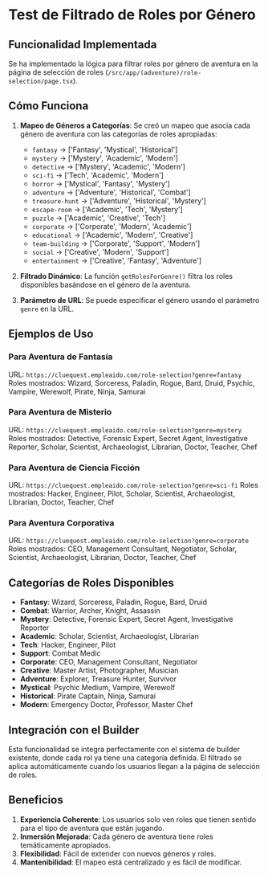 # Test de Filtrado de Roles por Género

## Funcionalidad Implementada

Se ha implementado la lógica para filtrar roles por género de aventura en la página de selección de roles (`/src/app/(adventure)/role-selection/page.tsx`).

## Cómo Funciona

1. **Mapeo de Géneros a Categorías**: Se creó un mapeo que asocia cada género de aventura con las categorías de roles apropiadas:
   - `fantasy` → ['Fantasy', 'Mystical', 'Historical']
   - `mystery` → ['Mystery', 'Academic', 'Modern']
   - `detective` → ['Mystery', 'Academic', 'Modern']
   - `sci-fi` → ['Tech', 'Academic', 'Modern']
   - `horror` → ['Mystical', 'Fantasy', 'Mystery']
   - `adventure` → ['Adventure', 'Historical', 'Combat']
   - `treasure-hunt` → ['Adventure', 'Historical', 'Mystery']
   - `escape-room` → ['Academic', 'Tech', 'Mystery']
   - `puzzle` → ['Academic', 'Creative', 'Tech']
   - `corporate` → ['Corporate', 'Modern', 'Academic']
   - `educational` → ['Academic', 'Modern', 'Creative']
   - `team-building` → ['Corporate', 'Support', 'Modern']
   - `social` → ['Creative', 'Modern', 'Support']
   - `entertainment` → ['Creative', 'Fantasy', 'Adventure']

2. **Filtrado Dinámico**: La función `getRolesForGenre()` filtra los roles disponibles basándose en el género de la aventura.

3. **Parámetro de URL**: Se puede especificar el género usando el parámetro `genre` en la URL.

## Ejemplos de Uso

### Para Aventura de Fantasía
URL: `https://cluequest.empleaido.com/role-selection?genre=fantasy`
Roles mostrados: Wizard, Sorceress, Paladin, Rogue, Bard, Druid, Psychic, Vampire, Werewolf, Pirate, Ninja, Samurai

### Para Aventura de Misterio
URL: `https://cluequest.empleaido.com/role-selection?genre=mystery`
Roles mostrados: Detective, Forensic Expert, Secret Agent, Investigative Reporter, Scholar, Scientist, Archaeologist, Librarian, Doctor, Teacher, Chef

### Para Aventura de Ciencia Ficción
URL: `https://cluequest.empleaido.com/role-selection?genre=sci-fi`
Roles mostrados: Hacker, Engineer, Pilot, Scholar, Scientist, Archaeologist, Librarian, Doctor, Teacher, Chef

### Para Aventura Corporativa
URL: `https://cluequest.empleaido.com/role-selection?genre=corporate`
Roles mostrados: CEO, Management Consultant, Negotiator, Scholar, Scientist, Archaeologist, Librarian, Doctor, Teacher, Chef

## Categorías de Roles Disponibles

- **Fantasy**: Wizard, Sorceress, Paladin, Rogue, Bard, Druid
- **Combat**: Warrior, Archer, Knight, Assassin
- **Mystery**: Detective, Forensic Expert, Secret Agent, Investigative Reporter
- **Academic**: Scholar, Scientist, Archaeologist, Librarian
- **Tech**: Hacker, Engineer, Pilot
- **Support**: Combat Medic
- **Corporate**: CEO, Management Consultant, Negotiator
- **Creative**: Master Artist, Photographer, Musician
- **Adventure**: Explorer, Treasure Hunter, Survivor
- **Mystical**: Psychic Medium, Vampire, Werewolf
- **Historical**: Pirate Captain, Ninja, Samurai
- **Modern**: Emergency Doctor, Professor, Master Chef

## Integración con el Builder

Esta funcionalidad se integra perfectamente con el sistema de builder existente, donde cada rol ya tiene una categoría definida. El filtrado se aplica automáticamente cuando los usuarios llegan a la página de selección de roles.

## Beneficios

1. **Experiencia Coherente**: Los usuarios solo ven roles que tienen sentido para el tipo de aventura que están jugando.
2. **Inmersión Mejorada**: Cada género de aventura tiene roles temáticamente apropiados.
3. **Flexibilidad**: Fácil de extender con nuevos géneros y roles.
4. **Mantenibilidad**: El mapeo está centralizado y es fácil de modificar.
